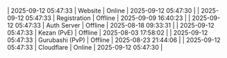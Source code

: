 | 2025-09-12 05:47:33 | Website | Online | 2025-09-12 05:47:30 |
| 2025-09-12 05:47:33 | Registration | Offline | 2025-09-09 16:40:23 |
| 2025-09-12 05:47:33 | Auth Server | Offline | 2025-08-18 09:33:31 |
| 2025-09-12 05:47:33 | Kezan (PvE) | Offline | 2025-08-03 17:58:02 |
| 2025-09-12 05:47:33 | Gurubashi (PvP) | Offline | 2025-08-23 21:44:06 |
| 2025-09-12 05:47:33 | Cloudflare | Online | 2025-09-12 05:47:30 |
